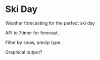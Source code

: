 # Ski Day

Weather forecasting for the perfect ski day

API to 7timer for forecast.

Filter by snow, precip type.

Graphical output?


